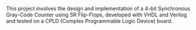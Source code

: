 This project involves the design and implementation of a 4-bit Synchronous Gray-Code Counter using SR Flip-Flops,
developed with VHDL and Verilog and tested on a CPLD (Complex Programmable Logic Device) board.

